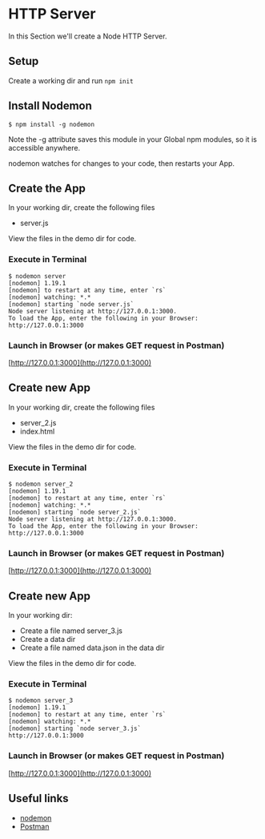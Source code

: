 # HTTP Server
In this Section we'll create a Node HTTP Server.

## Setup
Create a working dir and run ```npm init```


## Install Nodemon
```
$ npm install -g nodemon
```

Note the -g attribute saves this module in your Global npm modules, so it is accessible anywhere.

nodemon watches for changes to your code, then restarts your App.


## Create the App 

In your working dir, create the following files
+ server.js

View the files in the demo dir for code.

### Execute in Terminal
```
$ nodemon server
[nodemon] 1.19.1
[nodemon] to restart at any time, enter `rs`
[nodemon] watching: *.*
[nodemon] starting `node server.js`
Node server listening at http://127.0.0.1:3000.
To load the App, enter the following in your Browser:
http://127.0.0.1:3000
```

### Launch in Browser (or makes GET request  in Postman)
[http://127.0.0.1:3000](http://127.0.0.1:3000)


## Create new App 

In your working dir, create the following files
+ server_2.js
+ index.html

View the files in the demo dir for code.

### Execute in Terminal
```
$ nodemon server_2
[nodemon] 1.19.1
[nodemon] to restart at any time, enter `rs`
[nodemon] watching: *.*
[nodemon] starting `node server_2.js`
Node server listening at http://127.0.0.1:3000.
To load the App, enter the following in your Browser:
http://127.0.0.1:3000
```

### Launch in Browser (or makes GET request  in Postman)
[http://127.0.0.1:3000](http://127.0.0.1:3000)


## Create new App 

In your working dir:
+ Create a file named server_3.js
+ Create a data dir 
+ Create a file named data.json in the data dir

View the files in the demo dir for code.

### Execute in Terminal
```
$ nodemon server_3
[nodemon] 1.19.1
[nodemon] to restart at any time, enter `rs`
[nodemon] watching: *.*
[nodemon] starting `node server_3.js`
http://127.0.0.1:3000
```

### Launch in Browser (or makes GET request  in Postman)
[http://127.0.0.1:3000](http://127.0.0.1:3000)


## Useful links
* [nodemon](https://nodemon.io/)
* [Postman](https://www.getpostman.com/)
